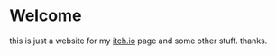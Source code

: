# Welcome

this is just a website for my [itch.io](syde.itch.io) page and some other stuff. thanks.
